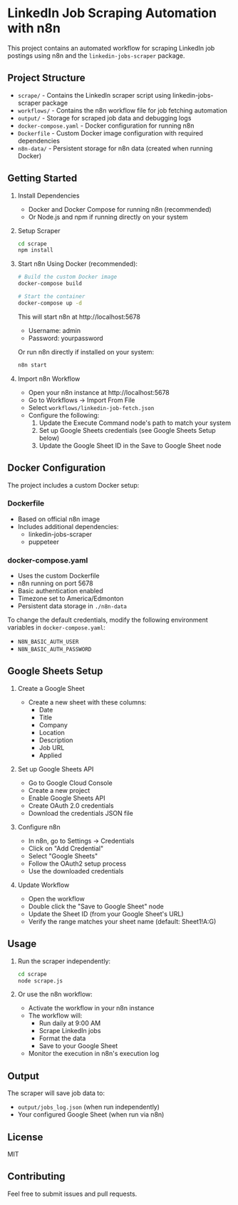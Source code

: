 # LinkedIn Job Scraping Automation with n8n

This project contains an automated workflow for scraping LinkedIn job postings using n8n and the `linkedin-jobs-scraper` package.

## Project Structure

- `scrape/` - Contains the LinkedIn scraper script using linkedin-jobs-scraper package
- `workflows/` - Contains the n8n workflow file for job fetching automation
- `output/` - Storage for scraped job data and debugging logs
- `docker-compose.yaml` - Docker configuration for running n8n
- `Dockerfile` - Custom Docker image configuration with required dependencies
- `n8n-data/` - Persistent storage for n8n data (created when running Docker)

## Getting Started

1. Install Dependencies
   - Docker and Docker Compose for running n8n (recommended)
   - Or Node.js and npm if running directly on your system

2. Setup Scraper
   ```bash
   cd scrape
   npm install
   ```

3. Start n8n
   Using Docker (recommended):
   ```bash
   # Build the custom Docker image
   docker-compose build

   # Start the container
   docker-compose up -d
   ```
   This will start n8n at http://localhost:5678
   - Username: admin
   - Password: yourpassword

   Or run n8n directly if installed on your system:
   ```bash
   n8n start
   ```

4. Import n8n Workflow
   - Open your n8n instance at http://localhost:5678
   - Go to Workflows → Import From File
   - Select `workflows/linkedin-job-fetch.json`
   - Configure the following:
     1. Update the Execute Command node's path to match your system
     2. Set up Google Sheets credentials (see Google Sheets Setup below)
     3. Update the Google Sheet ID in the Save to Google Sheet node

## Docker Configuration

The project includes a custom Docker setup:

### Dockerfile
- Based on official n8n image
- Includes additional dependencies:
  - linkedin-jobs-scraper
  - puppeteer

### docker-compose.yaml
- Uses the custom Dockerfile
- n8n running on port 5678
- Basic authentication enabled
- Timezone set to America/Edmonton
- Persistent data storage in `./n8n-data`

To change the default credentials, modify the following environment variables in `docker-compose.yaml`:
- `N8N_BASIC_AUTH_USER`
- `N8N_BASIC_AUTH_PASSWORD`

## Google Sheets Setup

1. Create a Google Sheet
   - Create a new sheet with these columns:
     - Date
     - Title
     - Company
     - Location
     - Description
     - Job URL
     - Applied

2. Set up Google Sheets API
   - Go to Google Cloud Console
   - Create a new project
   - Enable Google Sheets API
   - Create OAuth 2.0 credentials
   - Download the credentials JSON file

3. Configure n8n
   - In n8n, go to Settings → Credentials
   - Click on "Add Credential"
   - Select "Google Sheets"
   - Follow the OAuth2 setup process
   - Use the downloaded credentials

4. Update Workflow
   - Open the workflow
   - Double click the "Save to Google Sheet" node
   - Update the Sheet ID (from your Google Sheet's URL)
   - Verify the range matches your sheet name (default: Sheet1!A:G)

## Usage

1. Run the scraper independently:
   ```bash
   cd scrape
   node scrape.js
   ```

2. Or use the n8n workflow:
   - Activate the workflow in your n8n instance
   - The workflow will:
     - Run daily at 9:00 AM
     - Scrape LinkedIn jobs
     - Format the data
     - Save to your Google Sheet
   - Monitor the execution in n8n's execution log

## Output

The scraper will save job data to:
- `output/jobs_log.json` (when run independently)
- Your configured Google Sheet (when run via n8n)

## License

MIT

## Contributing

Feel free to submit issues and pull requests. 